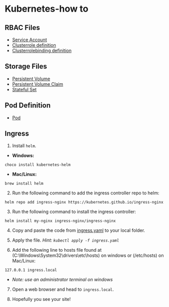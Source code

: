 # Kubernetes-how to

##  RBAC Files
-  [Service Account](./demo-sa.yaml)
-  [Clusterrole definition](./demo-cr.yaml)
-  [Clusterrolebinding definition](./demo-binding.yaml)

##  Storage Files
-  [Persistent Volume](./pv-demo.yaml)
-  [Persistent Volume Claim](./pvc-demo.yaml)
-  [Stateful Set](./ss-demo.yaml)

##  Pod Definition
-  [Pod](./demo-pod.yaml)


##  Ingress
1.  Install `helm`.

- **Windows:**
```
choco install kubernetes-helm
```

- **Mac/Linux:**
```
brew install helm
```

2.  Run the following command to add the ingress controller repo to helm:

```
helm repo add ingress-nginx https://kubernetes.github.io/ingress-nginx
```

3.  Run the following command to install the ingress controller:

```
helm install my-nginx ingress-nginx/ingress-nginx
```

4.  Copy and paste the code from [ingress.yaml](./ingress.yaml) to your local folder.

5.  Apply the file. *Hint: `kubectl apply -f ingress.yaml`*

6.  Add the following line to hosts file found at (C:\Windows\System32\drivers\etc\hosts) on windows or (/etc/hosts) on Mac/Linux:

```
127.0.0.1 ingress.local
```

- *Note: use an administrator terminal on windows*

7.  Open a web browser and head to `ingress.local`.

8.  Hopefully you see your site!

